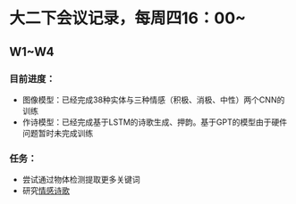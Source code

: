 # 大二下会议记录，每周四16：00~
## W1~W4
### 目前进度：
- 图像模型：已经完成38种实体与三种情感（积极、消极、中性）两个CNN的训练
- 作诗模型：已经完成基于LSTM的诗歌生成、押韵。基于GPT的模型由于硬件问题暂时未完成训练
### 任务：
- 尝试通过物体检测提取更多关键词
- 研究[情感诗歌](https://github.com/THUNLP-AIPoet)
